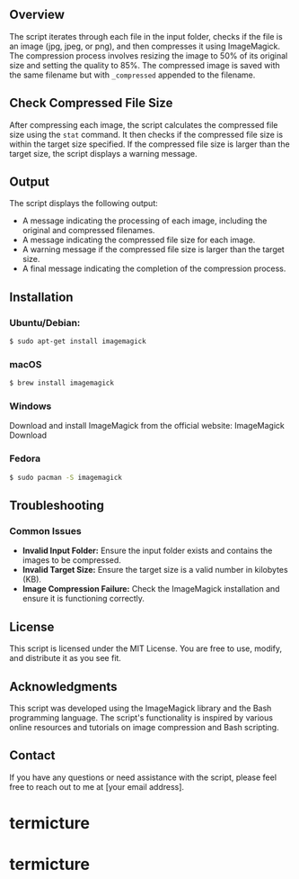 ## Overview

The script iterates through each file in the input folder, checks if the file is an image (jpg, jpeg, or png), and then compresses it using ImageMagick. The compression process involves resizing the image to 50% of its original size and setting the quality to 85%. The compressed image is saved with the same filename but with `_compressed` appended to the filename.

## Check Compressed File Size

After compressing each image, the script calculates the compressed file size using the `stat` command. It then checks if the compressed file size is within the target size specified. If the compressed file size is larger than the target size, the script displays a warning message.

## Output

The script displays the following output:

- A message indicating the processing of each image, including the original and compressed filenames.
- A message indicating the compressed file size for each image.
- A warning message if the compressed file size is larger than the target size.
- A final message indicating the completion of the compression process.
## Installation

### Ubuntu/Debian:

```bash
$ sudo apt-get install imagemagick
```

### macOS
```bash 
$ brew install imagemagick
```

### Windows
Download and install ImageMagick from the official website: ImageMagick Download

### Fedora
```bash
$ sudo pacman -S imagemagick
```



## Troubleshooting

### Common Issues

- **Invalid Input Folder:** Ensure the input folder exists and contains the images to be compressed.
- **Invalid Target Size:** Ensure the target size is a valid number in kilobytes (KB).
- **Image Compression Failure:** Check the ImageMagick installation and ensure it is functioning correctly.

## License

This script is licensed under the MIT License. You are free to use, modify, and distribute it as you see fit.

## Acknowledgments

This script was developed using the ImageMagick library and the Bash programming language. The script's functionality is inspired by various online resources and tutorials on image compression and Bash scripting.

## Contact

If you have any questions or need assistance with the script, please feel free to reach out to me at [your email address].
# termicture
# termicture
